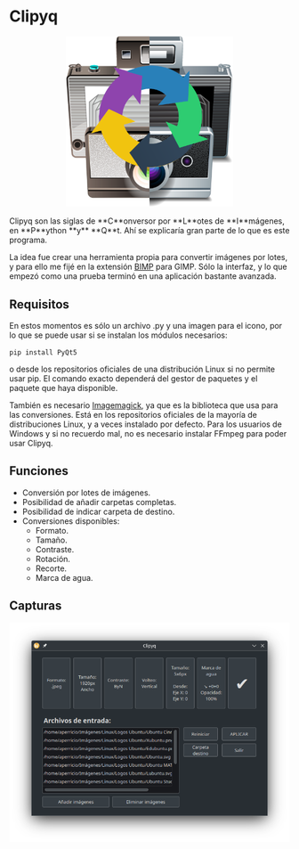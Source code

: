 # Clipyq

<p align="center"><img style="max-width: 300px" src="img/clipyq.png"> </p>
Clipyq son las siglas de **C**onversor por **L**otes de **I**mágenes, en **P**ython **y** **Q**t. Ahí se explicaría gran parte de lo que es este programa.

La idea fue crear una herramienta propia para convertir imágenes por lotes, y para ello me fijé en la extensión [BIMP](https://github.com/alessandrofrancesconi/gimp-plugin-bimp) para GIMP. Sólo la interfaz, y lo que empezó como una prueba terminó en una aplicación bastante avanzada.

## Requisitos

En estos momentos es sólo un archivo .py y una imagen para el icono, por lo que se puede usar si se instalan los módulos necesarios:

```Shelll
pip install PyQt5
```

o desde los repositorios oficiales de una distribución Linux si no permite usar pip. El comando exacto dependerá del gestor de paquetes y el paquete que haya disponible.

También es necesario [Imagemagick](https://imagemagick.org/script/download.php), ya que es la biblioteca que usa para las conversiones. Está en los repositorios oficiales de la mayoría de distribuciones Linux, y a veces instalado por defecto. Para los usuarios de Windows y si no recuerdo mal, no es necesario instalar FFmpeg para poder usar Clipyq.

## Funciones

* Conversión por lotes de imágenes.
* Posibilidad de añadir carpetas completas.
* Posibilidad de indicar carpeta de destino.
* Conversiones disponibles:
    * Formato.
    * Tamaño.
    * Contraste.
    * Rotación.
    * Recorte.
    * Marca de agua.

## Capturas

![Captura en Plasma](img/capturas/Captura.png)


